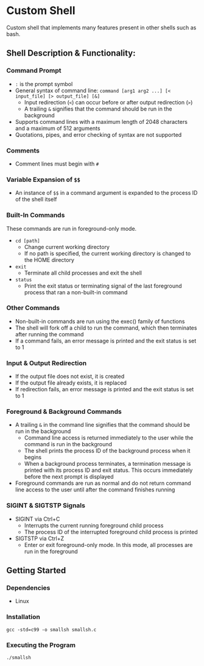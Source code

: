 # Custom Shell

Custom shell that implements many features present in other shells such as bash.

## Shell Description & Functionality:

### Command Prompt

- `:` is the prompt symbol
- General syntax of command line: `command [arg1 arg2 ...] [< input_file] [> output_file] [&]`
  - Input redirection (`<`) can occur before or after output redirection (`>`)
  - A trailing `&` signifies that the command should be run in the background
- Supports command lines with a maximum length of 2048 characters and a maximum of 512 arguments
- Quotations, pipes, and error checking of syntax are not supported

### Comments

- Comment lines must begin with `#`

### Variable Expansion of `$$`

- An instance of `$$` in a command argument is expanded to the process ID of the shell itself

### Built-In Commands

These commands are run in foreground-only mode.

- `cd [path]`
  - Change current working directory
  - If no path is specified, the current working directory is changed to the HOME directory
- `exit`
  - Terminate all child processes and exit the shell
- `status`
  - Print the exit status or terminating signal of the last foreground process that ran a non-built-in command

### Other Commands

- Non-built-in commands are run using the exec() family of functions
- The shell will fork off a child to run the command, which then terminates after running the command
- If a command fails, an error message is printed and the exit status is set to 1

### Input & Output Redirection

- If the output file does not exist, it is created
- If the output file already exists, it is replaced
- If redirection fails, an error message is printed and the exit status is set to 1

### Foreground & Background Commands

- A trailing `&` in the command line signifies that the command should be run in the background
  - Command line access is returned immediately to the user while the command is run in the background
  - The shell prints the process ID of the background process when it begins
  - When a background process terminates, a termination message is printed with its process ID and exit status. This occurs immediately before the next prompt is displayed
- Foreground commands are run as normal and do not return command line access to the user until after the command finishes running

### SIGINT & SIGTSTP Signals

- SIGINT via Ctrl+C
  - Interrupts the current running foreground child process
  - The process ID of the interrupted foreground child process is printed
- SIGTSTP via Ctrl+Z
  - Enter or exit foreground-only mode. In this mode, all processes are run in the foreground

## Getting Started

### Dependencies

- Linux

### Installation

```gcc -std=c99 -o smallsh smallsh.c```

### Executing the Program

```./smallsh```
